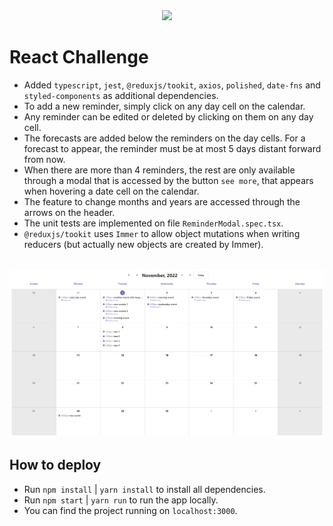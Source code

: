 <div align="center">
    <img src="https://raw.githubusercontent.com/Jobsity/ReactChallenge/main/src/assets/jobsity_logo_small.png"/>
</div>

# React Challenge

- Added `typescript`, `jest`, `@reduxjs/tookit`, `axios`, `polished`, `date-fns` and `styled-components` as additional dependencies.
- To add a new reminder, simply click on any day cell on the calendar.
- Any reminder can be edited or deleted by clicking on them on any day cell.
- The forecasts are added below the reminders on the day cells. For a forecast to appear, the reminder must be at most 5 days distant forward from now.
- When there are more than 4 reminders, the rest are only available through a modal that is accessed by the button `see more`, that appears when hovering a date cell on the calendar.
- The feature to change months and years are accessed through the arrows on the header.
- The unit tests are implemented on file `ReminderModal.spec.tsx`.
- `@reduxjs/tookit` uses `Immer` to allow object mutations when writing reducers (but actually new objects are created by Immer).

<div align="center" style="margin: 32px 0">
    <img src="src/assets/weatherappcompleted.PNG"/>
</div>

## How to deploy

- Run `npm install` | `yarn install` to install all dependencies.
- Run `npm start` | `yarn run` to run the app locally.
- You can find the project running on `localhost:3000`.
